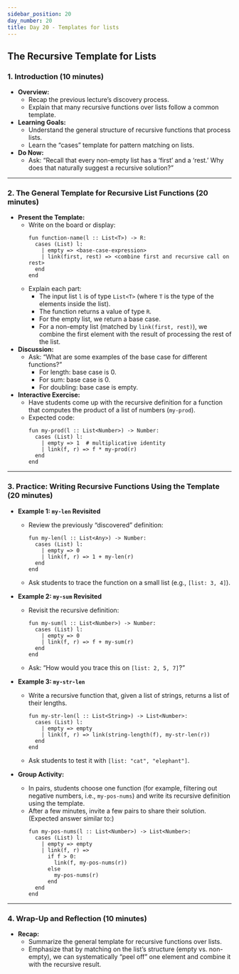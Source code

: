 ```yaml
---
sidebar_position: 20
day_number: 20
title: Day 20 - Templates for lists
---
```



## The Recursive Template for Lists

### 1. Introduction (10 minutes)
- **Overview:**
  - Recap the previous lecture’s discovery process.
  - Explain that many recursive functions over lists follow a common template.
- **Learning Goals:**
  - Understand the general structure of recursive functions that process lists.
  - Learn the “cases” template for pattern matching on lists.
- **Do Now:**
  - Ask: “Recall that every non-empty list has a ‘first’ and a ‘rest.’ Why does that naturally suggest a recursive solution?”

---

### 2. The General Template for Recursive List Functions (20 minutes)
- **Present the Template:**
  - Write on the board or display:
    ```pyret
    fun function-name(l :: List<T>) -> R:
      cases (List) l:
        | empty => <base-case-expression>
        | link(first, rest) => <combine first and recursive call on rest>
      end
    end
    ```
  - Explain each part:
    - The input list `l` is of type `List<T>` (where `T` is the type of the elements inside the list).
    - The function returns a value of type `R`.
    - For the empty list, we return a base case.
    - For a non-empty list (matched by `link(first, rest)`), we combine the first element with the result of processing the rest of the list.
- **Discussion:**
  - Ask: “What are some examples of the base case for different functions?”
    - For length: base case is 0.
    - For sum: base case is 0.
    - For doubling: base case is empty.
- **Interactive Exercise:**
  - Have students come up with the recursive definition for a function that computes the product of a list of numbers (`my-prod`).
  - Expected code:
    ```pyret
    fun my-prod(l :: List<Number>) -> Number:
      cases (List) l:
        | empty => 1  # multiplicative identity
        | link(f, r) => f * my-prod(r)
      end
    end
    ```

---

### 3. Practice: Writing Recursive Functions Using the Template (20 minutes)
- **Example 1: `my-len` Revisited**
  - Review the previously “discovered” definition:
    ```pyret
    fun my-len(l :: List<Any>) -> Number:
      cases (List) l:
        | empty => 0
        | link(f, r) => 1 + my-len(r)
      end
    end
    ```
  - Ask students to trace the function on a small list (e.g., `[list: 3, 4]`).

- **Example 2: `my-sum` Revisited**
  - Revisit the recursive definition:
    ```pyret
    fun my-sum(l :: List<Number>) -> Number:
      cases (List) l:
        | empty => 0
        | link(f, r) => f + my-sum(r)
      end
    end
    ```
  - Ask: “How would you trace this on `[list: 2, 5, 7]`?”

- **Example 3: `my-str-len`**
  - Write a recursive function that, given a list of strings, returns a list of their lengths.
    ```pyret
    fun my-str-len(l :: List<String>) -> List<Number>:
      cases (List) l:
        | empty => empty
        | link(f, r) => link(string-length(f), my-str-len(r))
      end
    end
    ```
  - Ask students to test it with `[list: "cat", "elephant"]`.

- **Group Activity:**
  - In pairs, students choose one function (for example, filtering out negative numbers, i.e., `my-pos-nums`) and write its recursive definition using the template.
  - After a few minutes, invite a few pairs to share their solution. (Expected answer similar to:)
    ```pyret
    fun my-pos-nums(l :: List<Number>) -> List<Number>:
      cases (List) l:
        | empty => empty
        | link(f, r) =>
          if f > 0:
            link(f, my-pos-nums(r))
          else
            my-pos-nums(r)
          end
      end
    end
    ```

---

### 4. Wrap-Up and Reflection (10 minutes)
- **Recap:**
  - Summarize the general template for recursive functions over lists.
  - Emphasize that by matching on the list’s structure (empty vs. non-empty), we can systematically “peel off” one element and combine it with the recursive result.
